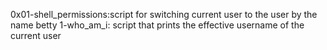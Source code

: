 0x01-shell_permissions:script for switching current user to the user by the name  betty
1-who_am_i: script that prints the effective username of the current user
